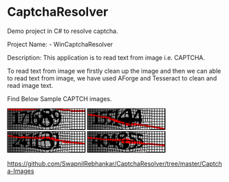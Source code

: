 # CaptchaResolver

Demo project in C# to resolve captcha.

Project Name: - WinCaptchaResolver

Description: This application is to read text from image i.e. CAPTCHA.

To read text from image we firstly clean up the image and then we can able to read text from image, we have used AForge and Tesseract to clean and read image text.

Find Below Sample CAPTCH images.

![Image1](https://github.com/SwapnilRebhankar/CaptchaResolver/blob/master/Captcha-Images/Captcha-1.png)
![Image2](https://github.com/SwapnilRebhankar/CaptchaResolver/blob/master/Captcha-Images/Captcha-2.png)
![Image3](https://github.com/SwapnilRebhankar/CaptchaResolver/blob/master/Captcha-Images/Captcha-3.png)
![Image4](https://github.com/SwapnilRebhankar/CaptchaResolver/blob/master/Captcha-Images/Captcha-4.png)

https://github.com/SwapnilRebhankar/CaptchaResolver/tree/master/Captcha-Images




